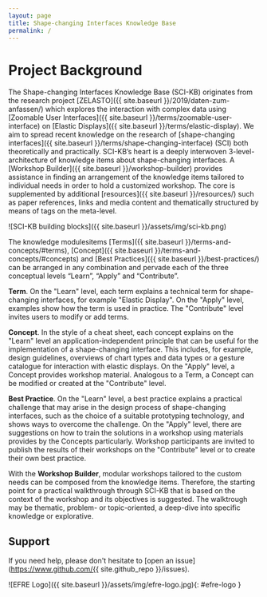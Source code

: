 ```yaml
---
layout: page
title: Shape-changing Interfaces Knowledge Base
permalink: /
---
```


# Project Background

The Shape-changing Interfaces Knowledge Base (SCI-KB) originates from the research project [ZELASTO]({{ site.baseurl }}/2019/daten-zum-anfassen/) which explores the interaction with complex data using [Zoomable User Interfaces]({{ site.baseurl }}/terms/zoomable-user-interface) on [Elastic Displays]({{ site.baseurl }}/terms/elastic-display). We aim to spread recent knowledge on the research of [shape-changing interfaces]({{ site.baseurl }}/terms/shape-changing-interface) (SCI) both theoretically and practically.  SCI-KB’s heart is a deeply interwoven 3-level-architecture of knowledge items about shape-changing interfaces. A [Workshop Builder]({{ site.baseurl }}/workshop-builder) provides assistance in finding an arrangement of the knowledge items tailored to individual needs in order to hold a customized workshop. The core is supplemented by additional [resources]({{ site.baseurl }}/resources/) such as paper references, links and media content and thematically structured by means of tags on the meta-level.

![SCI-KB building blocks]({{ site.baseurl }}/assets/img/sci-kb.png)

The knowledge modulesitems [Terms]({{ site.baseurl }}/terms-and-concepts/#terms), [Concept]({{ site.baseurl }}/terms-and-concepts/#concepts) and [Best Practices]({{ site.baseurl }}/best-practices/) can be arranged in any combination and pervade each of the three conceptual levels “Learn”, “Apply” and “Contribute”. 

**Term**. On the "Learn" level, each term explains a technical term for shape-changing interfaces, for example "Elastic Display". On the "Apply" level, examples show how the term is used in practice. The "Contribute" level invites users to modify or add terms.

**Concept**. In the style of a cheat sheet, each concept explains on the "Learn" level an application-independent principle that can be useful for the implementation of a shape-changing interface. This includes, for example, design guidelines, overviews of chart types and data types or a gesture catalogue for interaction with elastic displays. On the "Apply" level, a Concept provides workshop material. Analogous to a Term, a Concept can be modified or created at the "Contribute" level.

**Best Practice**. On the "Learn" level, a best practice explains a practical challenge that may arise in the design process of shape-changing interfaces, such as the choice of a suitable prototyping technology, and shows ways to overcome the challenge. On the "Apply" level, there are suggestions on how to train the solutions in a workshop using materials provides by the Concepts particularly. Workshop participants are invited to publish the results of their workshops on the "Contribute" level or to create their own best practice.

With the **Workshop Builder**, modular workshops tailored to the custom needs can be composed from the knowledge items. Therefore, the starting point for a practical walkthrough through SCI-KB that is based on the context of the workshop and its objectives is suggested. The walktrough may be thematic, problem- or topic-oriented, a deep-dive into specific knowledge or explorative.

## Support

If you need help, please don't hesitate to [open an issue](https://www.github.com/{{ site.github_repo }}/issues).

![EFRE Logo]({{ site.baseurl }}/assets/img/efre-logo.jpg){: #efre-logo }
